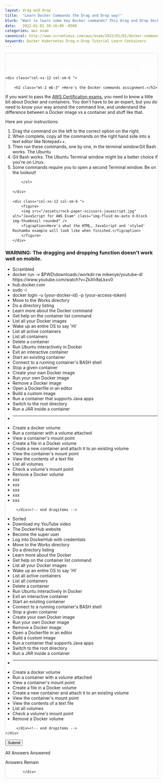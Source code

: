 ```yaml
---
layout: drag-and-drop
title:  "Learn Docker Commands the Drag and Drop way!"
blurb: "Want to learn some key Docker commands? This Drag and Drop Docker container tutorial will help guide your way in a foggy sea of uncharted DevOps waters."
date:   2022-01-01 10:16:00 -0500
categories: aws exam
canonical: http://www.scrumtuous.com/aws/exam/2022/01/01/docker-commands-drag-and-drop-tutorial.html
keywords: Docker Kubernetes Drag-n-Drop Tutorial Learn Containers
---
```

	
			
<div style="border: 1px solid #DEDEDE;" class="main col col-12 col-sm-12  col-md-12 col-lg-12 order-1 order-sm-1 order-lg-1 mb-3 mt-3">


<div class="quiz-wrapper mt-3 mb-3" style="background: #FEFEFE;">
<h2 style="color:#FAFAFA"><span class="section-title" >Docker Commands Tutorial - Drag and Drop</span></h2>




<div class="row mt-3 mb-3">

	<div class="col-xs-12 col-sm-6 ">

		<h2 class="mt-2 mb-3" >Here's the Docker commands assignment.</h2>
<p class="mb-3 bt-4">If you want to pass the <a href="https://aws.amazon.com/certification/">AWS Certification exams</a>, you need to know a little bit about Docker and containers. You don't have to be an expert, but you do need to know your way around the command line, and understand the difference between a Docker image vs a container and stuff like that.</p>
<p>Here are your instructions:</p>
		<ol class="section-ol">
		<li class="section-li"><i class="lni lni-checkmark"></i>Drag the command on the left to the correct option on the right.</li>
		<li class="section-li"><i class="lni lni-checkmark"></i>When complete, copy all the commands on the right hand side into a text editor like Notepad++.</li>
		<li class="section-li"><i class="lni lni-checkmark"></i>Then run these commands, one by one, in the terminal window.Git Bash works. The Ubuntu </li>
		<li class="section-li"><i class="lni lni-checkmark"></i>Git Bash works. The Ubuntu Terminal window might be a better choice if you're on Linux.</li>
		<li class="section-li"><i class="lni lni-checkmark"></i>Some commands require you to open a second Terminal window. Be on the lookout!</li>

		
		</ol>	

	</div>

	<div class="col-xs-12 col-sm-6 ">
		<figure>
		<img src="/assets/rock-paper-scissors-javascript.jpg" alt="JavaScript for AWS Exam" class="img-fluid mx-auto d-block img-thumbnail rounded" />
		<figcaption>Here's what the HTML, JavaScript and 'styled' Roshambo example will look like when finished.</figcaption>
		</figure>
	</div>


</div>




<h3>WARNING: The dragging and dropping function doesn't work well on mobile.</h3>
    <div class="row mt-3 mb-3">
	

<div class="col-xs-12 col-sm-6  dragitems">
		 
<div class="unsorted w-100">
	 
<ul class="options w-100 p-3">

<li class="title title-scrambled">Scrambled</li>

<li class="option" data-target="1"><span class="option-data"> docker run -v $PWD\downloads:/workdir:rw  mikenye/youtube-dl https://www.youtube.com/watch?v=ZkXh9aLkxv0 </span></li>
<li class="option" data-target="2"><span class="option-data"> hub.docker.com </span></li>
<li class="option" data-target="2a"><span class="option-data"> sudo -i </span></li>
<li class="option" data-target="3"><span class="option-data"> docker login -u {your-docker-id} -p {your-access-token} </span></li>
<li class="option" data-target="4"><span class="option-data"> Move to the Works directory </span></li>
<li class="option" data-target="5"><span class="option-data"> Do a directory listing </span></li>
<li class="option" data-target="6"><span class="option-data"> Learn more about the Docker command </span></li>
<li class="option" data-target="7"><span class="option-data"> Get help on the container list command </span></li>
<li class="option" data-target="8"><span class="option-data"> List all your Docker images </span></li>
<li class="option" data-target="9"><span class="option-data"> Wake up an entire OS to say 'Hi' </span></li>
<li class="option" data-target="10"><span class="option-data"> List all active containers </span></li>
<li class="option" data-target="11"><span class="option-data"> List all containers </span></li>
<li class="option" data-target="12"><span class="option-data"> Delete a container </span></li>
<li class="option" data-target="13"><span class="option-data"> Run Ubuntu interactively in Docker </span></li>
<li class="option" data-target="14"><span class="option-data"> Exit an interactive container </span></li>
<li class="option" data-target="15"><span class="option-data"> Start an existing container </span></li>
<li class="option" data-target="16"><span class="option-data"> Connect to a running container's BASH shell </span></li>
<li class="option" data-target="17"><span class="option-data"> Stop a given container </span></li>
<li class="option" data-target="18"><span class="option-data"> Create your own Docker image </span></li>
<li class="option" data-target="19"><span class="option-data"> Run your own Docker image </span></li>
<li class="option" data-target="20"><span class="option-data"> Remove a Docker image </span></li>
<li class="option" data-target="21"><span class="option-data"> Open a Dockerfile in an editor </span></li>
<li class="option" data-target="22"><span class="option-data"> Build a custom image </span></li>
<li class="option" data-target="23"><span class="option-data"> Run a container that supports Java apps </span></li>
<li class="option" data-target="24"><span class="option-data"> Switch to the root directory </span></li>
<li class="option" data-target="25"><span class="option-data"> Run a JAR inside a container </span></li>
<li><hr/></li>
<li class="option" data-target="26"><span class="option-data"> Create a docker volume </span></li>
<li class="option" data-target="27"><span class="option-data"> Run a container with a volume attached </span></li>
<li class="option" data-target="28"><span class="option-data"> View a container's mount point </span></li>
<li class="option" data-target="29"><span class="option-data"> Create a file in a Docker volume </span></li>
<li class="option" data-target="30"><span class="option-data"> Create a new container and attach it to an existing volume </span></li>
<li class="option" data-target="31"><span class="option-data"> View the container's mount point </span></li>
<li class="option" data-target="32"><span class="option-data"> View the contents of a text file </span></li>
<li class="option" data-target="33"><span class="option-data"> List all volumes </span></li>
<li class="option" data-target="34"><span class="option-data"> Check a volume's mount point </span></li>
<li class="option" data-target="35"><span class="option-data"> Remove a Docker volume </span></li>
<li class="option" data-target="36"><span class="option-data"> xxx </span></li>
<li class="option" data-target="37"><span class="option-data"> xxx </span></li>
<li class="option" data-target="38"><span class="option-data"> xxx </span></li>
<li class="option" data-target="39"><span class="option-data"> xxx </span></li>
<li class="option" data-target="40"><span class="option-data"> xxx </span></li>

</ul>
</div>		 
		 
		 </div><!-- end dragitems -->

<div class="col-xs-12 col-sm-6  border-solid border-green dropitems">
		 
<div class="answers w-100">
  

<ul class="options w-100 p-3">
<li class="title title-sorted">Sorted</li>
<li class="sink"><span class="target w-100 ui-droppable" data-accept="1"> Download my YouTube video </span></li>
<li class="sink"><span class="target w-100 ui-droppable" data-accept="2"> The DockerHub website </span></li>
<li class="sink"><span class="target w-100 ui-droppable" data-accept="2a"> Become the super user </span></li>
<li class="sink"><span class="target w-100 ui-droppable" data-accept="3"> Log into DockerHub with credentials </span></li>
<li class="sink"><span class="target w-100 ui-droppable" data-accept="4"> Move to the Works directory </span></li>
<li class="sink"><span class="target w-100 ui-droppable" data-accept="5"> Do a directory listing  </span></li>
<li class="sink"><span class="target w-100 ui-droppable" data-accept="6"> Learn more about the Docker  </span></li>
<li class="sink"><span class="target w-100 ui-droppable" data-accept="7"> Get help on the container list command </span></li>
<li class="sink"><span class="target w-100 ui-droppable" data-accept="8"> List all your Docker images </span></li>
<li class="sink"><span class="target w-100 ui-droppable" data-accept="9"> Wake up an entire OS to say 'Hi' </span></li>
<li class="sink"><span class="target w-100 ui-droppable" data-accept="10"> List all active containers </span></li>
<li class="sink"><span class="target w-100 ui-droppable" data-accept="11"> List all containers  </span></li>
<li class="sink"><span class="target w-100 ui-droppable" data-accept="12"> Delete a container </span></li>
<li class="sink"><span class="target w-100 ui-droppable" data-accept="13"> Run Ubuntu interactively in Docker </span></li>
<li class="sink"><span class="target w-100 ui-droppable" data-accept="14"> Exit an interactive container </span></li>
<li class="sink"><span class="target w-100 ui-droppable" data-accept="15"> Start an existing container  </span></li>
<li class="sink"><span class="target w-100 ui-droppable" data-accept="16"> Connect to a running container's BASH shell </span></li>
<li class="sink"><span class="target w-100 ui-droppable" data-accept="17"> Stop a given container  </span></li>
<li class="sink"><span class="target w-100 ui-droppable" data-accept="18"> Create your own Docker image </span></li>
<li class="sink"><span class="target w-100 ui-droppable" data-accept="19"> Run your own Docker image </span></li>
<li class="sink"><span class="target w-100 ui-droppable" data-accept="20"> Remove a Docker image  </span></li>
<li class="sink"><span class="target w-100 ui-droppable" data-accept="21"> Open a Dockerfile in an editor </span></li>
<li class="sink"><span class="target w-100 ui-droppable" data-accept="22">  Build a custom image  </span></li>
<li class="sink"><span class="target w-100 ui-droppable" data-accept="23"> Run a container that supports Java apps </span></li>
<li class="sink"><span class="target w-100 ui-droppable" data-accept="24"> Switch to the root directory </span></li>
<li class="sink"><span class="target w-100 ui-droppable" data-accept="25"> Run a JAR inside a container </span></li>
<li><hr/></li>
<li class="sink"><span class="target w-100 ui-droppable" data-accept="26"> Create a docker volume </span></li>
<li class="sink"><span class="target w-100 ui-droppable" data-accept="27"> Run a container with a volume attached </span></li>
<li class="sink"><span class="target w-100 ui-droppable" data-accept="28"> View a container's mount point </span></li>

<li class="sink"><span class="target w-100 ui-droppable" data-accept="29"> Create a file in a Docker volume </span></li>
<li class="sink"><span class="target w-100 ui-droppable" data-accept="30"> Create a new container and attach it to an existing volume </span></li>
<li class="sink"><span class="target w-100 ui-droppable" data-accept="31"> View the container's mount point </span></li>
<li class="sink"><span class="target w-100 ui-droppable" data-accept="32"> View the contents of a text file </span></li>
<li class="sink"><span class="target w-100 ui-droppable" data-accept="33"> List all volumes </span></li>
<li class="sink"><span class="target w-100 ui-droppable" data-accept="34"> Check a volume's mount point </span></li>
<li class="sink"><span class="target w-100 ui-droppable" data-accept="35"> Remove a Docker volume  </span></li>
</ul>

</div>
		 
		 </div><!-- end dropitems -->
    </div>	
	
	
	


 <button type="submit" value="submit">Submit</button>
 <div class="lightbox-bg"></div>
 <div class="status confirm">
   <p>All Answers Answered</p>
 </div>
 <div class="status deny">
   <p>Answers Remain</p>
 </div>
</div>






            </div>